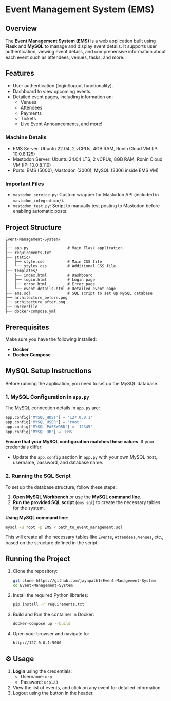 # Event Management System (EMS) 

## Overview
The **Event Management System (EMS)** is a web application built using **Flask** and **MySQL** to manage and display event details. It supports user authentication, viewing event details, and comprehensive information about each event such as attendees, venues, tasks, and more.

## Features
- User authentication (login/logout functionality).
- Dashboard to view upcoming events.
- Detailed event pages, including information on:
  - Venues
  - Attendees
  - Payments
  - Tickets
  - Live Event Announcements, and more!

### Machine Details
- EMS Server: Ubuntu 22.04, 2 vCPUs, 4GB RAM, Ronin Cloud VM (IP: 10.0.8.125)
- Mastodon Server: Ubuntu 24.04 LTS, 2 vCPUs, 8GB RAM, Ronin Cloud VM (IP: 10.0.8.119)
- Ports: EMS (5000), Mastodon (3000), MySQL (3306 inside EMS VM)

### Important Files
- `mastodon_service.py`: Custom wrapper for Mastodon API (included in `mastodon_integration/`).
- `mastodon_test.py`: Script to manually test posting to Mastodon before enabling automatic posts. 

## Project Structure
```
Event-Management-System/
│
├── app.py                 # Main Flask application
├── requirements.txt
├── static/
│   ├── style.css          # Main CSS file
│   └── styles.css         # Additional CSS file
├── templates/
│   ├── index.html         # Dashboard
│   ├── login.html         # Login page
│   ├── error.html         # Error page
│   └── event_details.html # Detailed event page
├── ems.sql                # SQL script to set up MySQL database
├── architecture_before.png
├── architecture_after.png
├── Dockerfile
├── docker-compose.yml
```

## Prerequisites
Make sure you have the following installed:
- **Docker**
- **Docker Compose**

## MySQL Setup Instructions

Before running the application, you need to set up the MySQL database.

### 1. MySQL Configuration in `app.py`

The MySQL connection details in `app.py` are:
```python
app.config['MYSQL_HOST'] = '127.0.0.1'
app.config['MYSQL_USER'] = 'root'
app.config['MYSQL_PASSWORD'] = '12345'
app.config['MYSQL_DB'] = 'EMS'
```
**Ensure that your MySQL configuration matches these values**. If your credentials differ:
- Update the `app.config` section in `app.py` with your own MySQL host, username, password, and database name.

### 2. Running the SQL Script

To set up the database structure, follow these steps:
1. **Open MySQL Workbench** or use the **MySQL command line**.
2. **Run the provided SQL script** (`ems.sql`) to create the necessary tables for the system.

**Using MySQL command line**:
```bash
mysql -u root -p EMS < path_to_event_management.sql
```
This will create all the necessary tables like `Events`, `Attendees`, `Venues`, etc., based on the structure defined in the script.

## Running the Project
1. Clone the repository:
   ```bash
   git clone https://github.com/jayapath1/Event-Management-System
   cd Event-Management-System
   ```
2. Install the required Python libraries:
   ```bash
   pip install -r requirements.txt
   ```
3. Build and Run the container in Docker:
   ```bash
   docker-compose up --build
   ```
4. Open your browser and navigate to:
   ```
   http://127.0.0.1:5000
   ```

## ⚙️ Usage
1. **Login** using the credentials:
   - Username: `ucp`
   - Password: `ucp123`
2. View the list of events, and click on any event for detailed information.
3. Logout using the button in the header.
